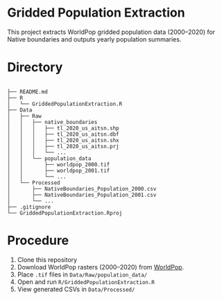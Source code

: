 # Gridded Population Extraction
This project extracts WorldPop gridded population data (2000–2020) for Native boundaries and outputs yearly population summaries.

# Directory
```

├── README.md
├── R
│   └── GriddedPopulationExtraction.R
├── Data
│   ├── Raw
│   │   ├── native_boundaries
│   │   │   ├── tl_2020_us_aitsn.shp
│   │   │   ├── tl_2020_us_aitsn.dbf
│   │   │   ├── tl_2020_us_aitsn.shx
│   │   │   ├── tl_2020_us_aitsn.prj
│   │   │   └── ...
│   │   └── population_data
│   │       ├── worldpop_2000.tif
│   │       ├── worldpop_2001.tif
│   │       └── ...
│   └── Processed
│       ├── NativeBoundaries_Population_2000.csv
│       ├── NativeBoundaries_Population_2001.csv
│       └── ...
├── .gitignore
└── GriddedPopulationExtraction.Rproj
```

# Procedure

1. Clone this repository
2. Download WorldPop rasters (2000–2020) from [WorldPop](https://hub.worldpop.org/geodata/listing?id=29).
3. Place `.tif` files in `Data/Raw/population_data/`
4. Open and run `R/GriddedPopulationExtraction.R`
5. View generated CSVs in `Data/Processed/`






